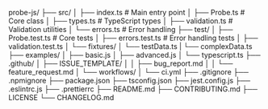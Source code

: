 probe-js/
├── src/
│   ├── index.ts           # Main entry point
│   ├── Probe.ts          # Core class
│   ├── types.ts          # TypeScript types
│   ├── validation.ts     # Validation utilities
│   └── errors.ts         # Error handling
├── test/
│   ├── Probe.test.ts     # Core tests
│   ├── errors.test.ts    # Error handling tests
│   ├── validation.test.ts
│   └── fixtures/
│       └── testData.ts
|       └── complexData.ts
├── examples/
│   ├── basic.js
│   ├── advanced.js
│   └── typescript.ts
├── .github/
│   ├── ISSUE_TEMPLATE/
│   │   ├── bug_report.md
│   │   └── feature_request.md
│   └── workflows/
│       └── ci.yml
├── .gitignore
├── .npmignore
├── package.json
├── tsconfig.json
├── jest.config.js
├── .eslintrc.js
├── .prettierrc
├── README.md
├── CONTRIBUTING.md
├── LICENSE
└── CHANGELOG.md
